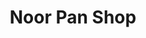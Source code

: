 ---
title: "Noor Pan Shop"
url: /karachi/noor-pan-shop-x358-3mp-sector-15-a-sector-15-a-2-buffer-zone/
shop: tobacco
---